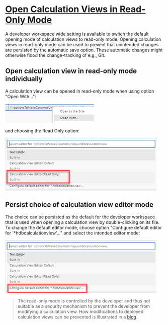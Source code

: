 # [Open Calculation Views in Read-Only Mode](https://help.sap.com/docs/hana-cloud-database/sap-hana-cloud-sap-hana-database-modeling-guide-for-sap-business-application-studio/opening-calculation-views-in-read-only-mode)

A developer workspace wide setting is available to switch the default opening mode of calculation views to read-only mode. Opening calculation views in read-only mode can be used to prevent that unintended changes are persisted by the automatic save option. These automatic changes might otherwise flood the change-tracking of e.g., Git.

## Open calculation view in read-only mode individually
A calculation view can be opened in read-only mode when using option "Open With...":

![open with](./screenshots/openWith.png)

and choosing the Read Only option:

![Read Only option](./screenshots/readOnlyMode.png)


## Persist choice of calculation view editor mode
The choice can be persisted as the default for the developer workspace that is used when opening a calculation view by double-clicking on its file. 
To change the default editor mode, choose option "Configure default editor for '*hdbcalculationview'..." and select the intended editor mode:

![change default editor mode](./screenshots/configureDefaultEditor.png)

>The read-only mode is controlled by the developer and thus not suitable as a security mechanism to prevent the developer from modifying a calculation view. How modifications to deployed calculation views can be prevented is illustrated in a [blog](https://blogs.sap.com/2022/09/23/intermediate-data-previews-on-calculation-views-without-permissions-to-deploy/).
